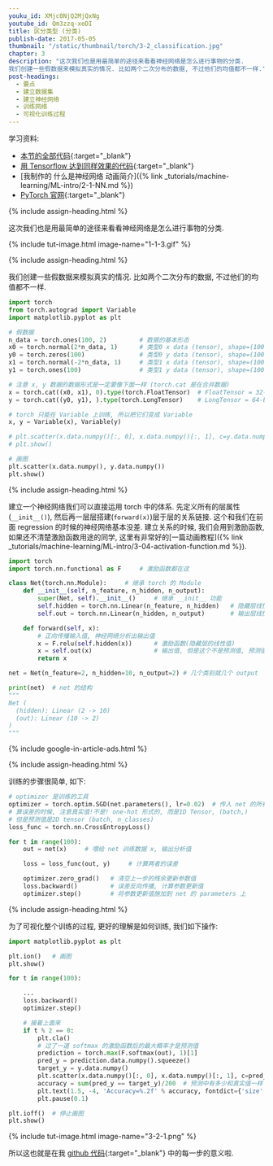 ```yaml
---
youku_id: XMjc0NjQ2MjQxNg
youtube_id: Qm3zzq-xeDI
title: 区分类型 (分类)
publish-date: 2017-05-05
thumbnail: "/static/thumbnail/torch/3-2_classification.jpg"
chapter: 3
description: "这次我们也是用最简单的途径来看看神经网络是怎么进行事物的分类.
我们创建一些假数据来模拟真实的情况. 比如两个二次分布的数据, 不过他们的均值都不一样."
post-headings:
  - 要点
  - 建立数据集
  - 建立神经网络
  - 训练网络
  - 可视化训练过程
---
```



学习资料:
  * [本节的全部代码](https://github.com/MorvanZhou/PyTorch-Tutorial/blob/master/tutorial-contents/302_classification.py){:target="_blank"}
  * [用 Tensorflow 达到同样效果的代码](https://github.com/MorvanZhou/Tensorflow-Tutorial/blob/master/tutorial-contents/302_simple_classification.py){:target="_blank"}
  * [我制作的 什么是神经网络 动画简介]({% link _tutorials/machine-learning/ML-intro/2-1-NN.md %})
  * [PyTorch 官网](http://pytorch.org/){:target="_blank"}


{% include assign-heading.html %}

这次我们也是用最简单的途径来看看神经网络是怎么进行事物的分类.

{% include tut-image.html image-name="1-1-3.gif" %}




{% include assign-heading.html %}

我们创建一些假数据来模拟真实的情况. 比如两个二次分布的数据, 不过他们的均值都不一样.

```python
import torch
from torch.autograd import Variable
import matplotlib.pyplot as plt

# 假数据
n_data = torch.ones(100, 2)         # 数据的基本形态
x0 = torch.normal(2*n_data, 1)      # 类型0 x data (tensor), shape=(100, 2)
y0 = torch.zeros(100)               # 类型0 y data (tensor), shape=(100, 1)
x1 = torch.normal(-2*n_data, 1)     # 类型1 x data (tensor), shape=(100, 1)
y1 = torch.ones(100)                # 类型1 y data (tensor), shape=(100, 1)

# 注意 x, y 数据的数据形式是一定要像下面一样 (torch.cat 是在合并数据)
x = torch.cat((x0, x1), 0).type(torch.FloatTensor)  # FloatTensor = 32-bit floating
y = torch.cat((y0, y1), ).type(torch.LongTensor)    # LongTensor = 64-bit integer

# torch 只能在 Variable 上训练, 所以把它们变成 Variable
x, y = Variable(x), Variable(y)

# plt.scatter(x.data.numpy()[:, 0], x.data.numpy()[:, 1], c=y.data.numpy(), s=100, lw=0, cmap='RdYlGn')
# plt.show()

# 画图
plt.scatter(x.data.numpy(), y.data.numpy())
plt.show()
```


{% include assign-heading.html %}

建立一个神经网络我们可以直接运用 torch 中的体系. 先定义所有的层属性(`__init__()`), 然后再一层层搭建(`forward(x)`)层于层的关系链接.
这个和我们在前面 regression 的时候的神经网络基本没差.
建立关系的时候, 我们会用到激励函数, 如果还不清楚激励函数用途的同学, 这里有非常好的[一篇动画教程]({% link _tutorials/machine-learning/ML-intro/3-04-activation-function.md %}).

```python
import torch
import torch.nn.functional as F     # 激励函数都在这

class Net(torch.nn.Module):     # 继承 torch 的 Module
    def __init__(self, n_feature, n_hidden, n_output):
        super(Net, self).__init__()     # 继承 __init__ 功能
        self.hidden = torch.nn.Linear(n_feature, n_hidden)   # 隐藏层线性输出
        self.out = torch.nn.Linear(n_hidden, n_output)       # 输出层线性输出

    def forward(self, x):
        # 正向传播输入值, 神经网络分析出输出值
        x = F.relu(self.hidden(x))      # 激励函数(隐藏层的线性值)
        x = self.out(x)                 # 输出值, 但是这个不是预测值, 预测值还需要再另外计算
        return x

net = Net(n_feature=2, n_hidden=10, n_output=2) # 几个类别就几个 output

print(net)  # net 的结构
"""
Net (
  (hidden): Linear (2 -> 10)
  (out): Linear (10 -> 2)
)
"""
```

{% include google-in-article-ads.html %}

{% include assign-heading.html %}

训练的步骤很简单, 如下:

```python
# optimizer 是训练的工具
optimizer = torch.optim.SGD(net.parameters(), lr=0.02)  # 传入 net 的所有参数, 学习率
# 算误差的时候, 注意真实值!不是! one-hot 形式的, 而是1D Tensor, (batch,)
# 但是预测值是2D tensor (batch, n_classes)
loss_func = torch.nn.CrossEntropyLoss()

for t in range(100):
    out = net(x)     # 喂给 net 训练数据 x, 输出分析值

    loss = loss_func(out, y)     # 计算两者的误差

    optimizer.zero_grad()   # 清空上一步的残余更新参数值
    loss.backward()         # 误差反向传播, 计算参数更新值
    optimizer.step()        # 将参数更新值施加到 net 的 parameters 上
```


{% include assign-heading.html %}

为了可视化整个训练的过程, 更好的理解是如何训练, 我们如下操作:

```python
import matplotlib.pyplot as plt

plt.ion()   # 画图
plt.show()

for t in range(100):

    ...
    loss.backward()
    optimizer.step()

    # 接着上面来
    if t % 2 == 0:
        plt.cla()
        # 过了一道 softmax 的激励函数后的最大概率才是预测值
        prediction = torch.max(F.softmax(out), 1)[1]
        pred_y = prediction.data.numpy().squeeze()
        target_y = y.data.numpy()
        plt.scatter(x.data.numpy()[:, 0], x.data.numpy()[:, 1], c=pred_y, s=100, lw=0, cmap='RdYlGn')
        accuracy = sum(pred_y == target_y)/200  # 预测中有多少和真实值一样
        plt.text(1.5, -4, 'Accuracy=%.2f' % accuracy, fontdict={'size': 20, 'color':  'red'})
        plt.pause(0.1)

plt.ioff()  # 停止画图
plt.show()
```

{% include tut-image.html image-name="3-2-1.png" %}

所以这也就是在我 [github 代码](https://github.com/MorvanZhou/PyTorch-Tutorial/blob/master/tutorial-contents/302_classification.py){:target="_blank"} 中的每一步的意义啦.



